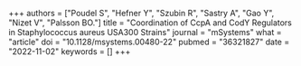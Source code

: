 +++
authors = ["Poudel S", "Hefner Y", "Szubin R", "Sastry A", "Gao Y", "Nizet V", "Palsson BO."]
title = "Coordination of CcpA and CodY Regulators in Staphylococcus aureus USA300 Strains"
journal = "mSystems"
what = "article"
doi = "10.1128/msystems.00480-22"
pubmed = "36321827"
date = "2022-11-02"
keywords = []
+++

